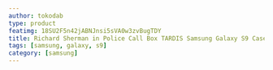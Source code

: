 ```yaml
---
author: tokodab
type: product
featimg: 18SU2F5n42jABNJnsi5sVA0w3zvBugTDY
title: Richard Sherman in Police Call Box TARDIS Samsung Galaxy S9 Case
tags: [samsung, galaxy, s9]
category: [samsung]
---
```

